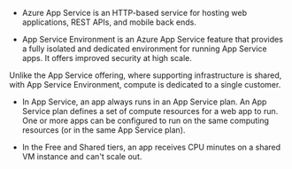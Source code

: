 - Azure App Service is an HTTP-based service for hosting web applications, REST APIs, and mobile back ends. 

- App Service Environment is an Azure App Service feature that provides a fully isolated and dedicated environment for running App Service apps. It offers improved security at high scale.

Unlike the App Service offering, where supporting infrastructure is shared, with App Service Environment, compute is dedicated to a single customer.

- In App Service, an app always runs in an App Service plan. An App Service plan defines a set of compute resources for a web app to run. One or more apps can be configured to run on the same computing resources (or in the same App Service plan).

- In the Free and Shared tiers, an app receives CPU minutes on a shared VM instance and can't scale out.